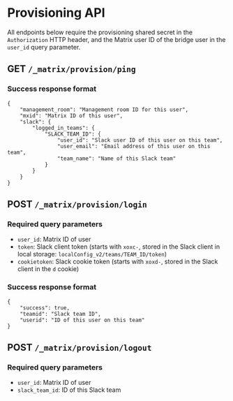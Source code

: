 # Provisioning API

All endpoints below require the provisioning shared secret in the `Authorization` HTTP header, and the Matrix user ID of the bridge user in the `user_id` query parameter.

## GET `/_matrix/provision/ping`

### Success response format

```
{
    "management_room": "Management room ID for this user",
    "mxid": "Matrix ID of this user",
    "slack": {
        "logged_in_teams": {
            "SLACK_TEAM_ID": {
                "user_id": "Slack user ID of this user on this team",
                "user_email": "Email address of this user on this team",
                "team_name": "Name of this Slack team"
            }
        }
    }
}
```

## POST `/_matrix/provision/login`

### Required query parameters

* `user_id`: Matrix ID of user
* `token`: Slack client token (starts with `xoxc-`, stored in the Slack client in local storage: `localConfig_v2/teams/TEAM_ID/token`)
* `cookietoken`: Slack cookie token (starts with `xoxd-`, stored in the Slack client in the `d` cookie)

### Success response format

```
{
    "success": true,
    "teamid": "Slack team ID",
    "userid": "ID of this user on this team"
}
```

## POST `/_matrix/provision/logout`

### Required query parameters

* `user_id`: Matrix ID of user
* `slack_team_id`: ID of this Slack team
